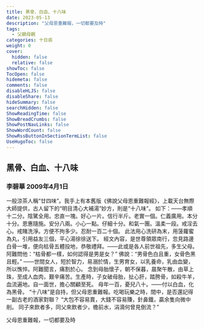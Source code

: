 ```yaml
---
title: 黑骨、白血、十八味
date: 2023-05-13
description: "父母恩重難報，一切都要及時"
tags:
  - 父親母親
categories: 十日痰
weight: 0
cover:
  hidden: false
  relative: false
showToc: false
TocOpen: false
hidemeta: false
comments: false
disableHLJS: false
disableShare: false
hideSummary: false
searchHidden: false
ShowReadingTime: false
ShowBreadCrumbs: false
ShowPostNavLinks: false
ShowWordCount: false
ShowRssButtonInSectionTermList: false
UseHugoToc: false
---
```



## 黑骨、白血、十八味
### 李碧華 2009年4月1日

一般涼茶人稱“廿四味”。我手上有本舊版《佛說父母恩重難報經》，上載天台無際大師提供，古人留下的“明目清心大補湯”妙方，則是“十八味”。
如下：——孝順十二分。陰騭全用。忠直一塊。好心一片。信行半斤。老實一個。仁義廣用。本分十分。恩惠隨施。安分八兩。小心一點。仔細十分。和氣一團。溫柔一段。戒淫去心。戒賭洗淨。方便不拘多少。忍耐一百二十個。
此法用心洗研為末，用菠蘿蜜為丸，引用益友三個，平心湯徐徐送下。
經文內容，是世尊領眾南行，忽見路邊白骨一堆，便向枯骨五體投地，恭敬禮拜。——此或是各人前世祖先，多生父母。
阿難問他：“枯骨都一樣，如何認得是男是女？”
佛說：“男骨色白且重，女骨色黑且輕。”
——世間女人，短於智力，易溺於情，生男育女，以乳養命，乳由血變，所以憔悴。阿難聞言，痛割於心。
念到母胎懷子，朝不保暮，晨聚午散，由草上珠，至成人血肉，艱辛痛苦。生產時，子女破母胎，扯心肝，踏胯骨，如殺牛羊，血流遍地。自一面世，擔心關顧至死。
母年一百，憂兒八十。——付以白血，化為黑骨。
“十八味”是自持，但父母恩重難報。吃喝玩樂之時，間中，是否還記得一副古老的酒家對聯？
“大包不容易賣，大錢不容易賺，針鼻鐵，贏余隻向微中削。
同子來飲者多，同父來飲者少，檐前水，涓滴何曾見倒流？”


父母恩重難報，一切都要及時
